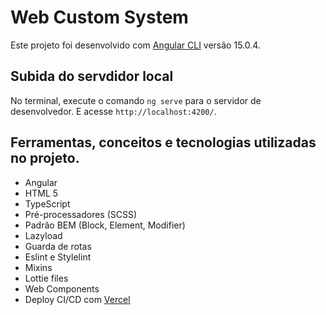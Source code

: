 # Web Custom System

Este projeto foi desenvolvido com [Angular CLI](https://github.com/angular/angular-cli) versão 15.0.4.

## Subida do servdidor local

No terminal, execute o comando `ng serve` para o servidor de desenvolvedor. E acesse `http://localhost:4200/`.

## Ferramentas, conceitos e tecnologias utilizadas no projeto.

* Angular
* HTML 5
* TypeScript
* Pré-processadores (SCSS)
* Padrão BEM (Block, Element, Modifier)
* Lazyload
* Guarda de rotas
* Eslint e Stylelint
* Mixins
* Lottie files
* Web Components
* Deploy CI/CD com [Vercel](https://vercel.com/)


